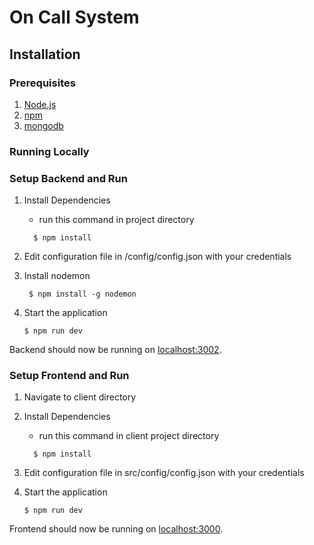 # On Call System

## Installation

### Prerequisites

1. [Node.js](https://nodejs.org/)
2. [npm](https://www.npmjs.com/)
3. [mongodb](https://www.mongodb.com/products/compass)

### Running Locally

### Setup Backend and Run
1. Install Dependencies
   + run this command in project directory
	
    ```
	  $ npm install
    ```
2. Edit configuration file in /config/config.json with your credentials

3. Install nodemon

    ```
     $ npm install -g nodemon
    ```
4. Start the application
	```
	$ npm run dev
	```

Backend should now be running on [localhost:3002](http://localhost:3002/).

### Setup Frontend and Run
1. Navigate to client directory

2. Install Dependencies
   + run this command in client project directory
	
    ```
	  $ npm install
    ```
3. Edit configuration file in src/config/config.json with your credentials

4. Start the application
	```
	$ npm run dev
	```

Frontend should now be running on [localhost:3000](http://localhost:3000/).


